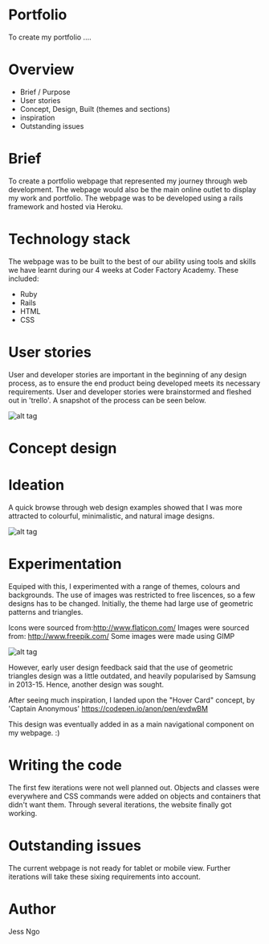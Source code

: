 # Portfolio

To create my portfolio ....

# Overview
- Brief / Purpose
- User stories
- Concept, Design, Built (themes and sections)
- inspiration
- Outstanding issues

# Brief
To create a portfolio webpage that represented my journey through web development. The webpage would also be the main online outlet to display my work and portfolio. The webpage was to be developed using a rails framework and hosted via Heroku.

# Technology stack
The webpage was to be built to the best of our ability using tools and skills we have learnt during our 4 weeks at Coder Factory Academy. These included:
- Ruby
- Rails
- HTML
- CSS

# User stories
User and developer stories are important in the beginning of any design process, as to ensure the end product being developed meets its necessary requirements. User and developer stories were brainstormed and fleshed out in 'trello'. A snapshot of the process can be seen below.


![alt tag](https://cloud.githubusercontent.com/assets/17763644/23790594/f2e847c0-05d3-11e7-8c90-08a7c5dd225c.png)

# Concept design
# Ideation
A quick browse through web design examples showed that I was more attracted to colourful, minimalistic, and natural image designs.

![alt tag](https://cloud.githubusercontent.com/assets/17763644/23791304/88dc39a6-05d6-11e7-8429-56eb84df038d.png)
# Experimentation
Equiped with this, I experimented with a range of themes, colours and backgrounds. The use of images was restricted to free liscences, so a few designs has to be changed. Initially, the theme had large use of geometric patterns and triangles.

Icons were sourced from:http://www.flaticon.com/
Images were sourced from: http://www.freepik.com/
Some images were made using GIMP

![alt tag](https://cloud.githubusercontent.com/assets/17763644/23791517/530ea7a4-05d7-11e7-89e4-dc0a847f20cc.jpg)

However, early user design feedback said that the use of geometric triangles design was a little outdated, and heavily popularised by Samsung in 2013-15. Hence, another design was sought.

After seeing much inspiration, I landed upon the "Hover Card" concept, by 'Captain Anonymous' https://codepen.io/anon/pen/evdwBM

This design was eventually added in as a main navigational component on my webpage. :)

# Writing the code
The first few iterations were not well planned out. Objects and classes were everywhere and CSS commands were added on objects and containers that didn't want them. Through several iterations, the website finally got working. 

# Outstanding issues
The current webpage is not ready for tablet or mobile view. Further iterations will take these sixing requirements into account.


# Author
Jess Ngo



